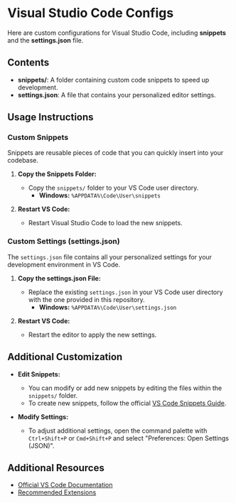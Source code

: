 # Visual Studio Code Configs

Here are custom configurations for Visual Studio Code, including **snippets** and the **settings.json** file.

## Contents

- **snippets/**: A folder containing custom code snippets to speed up development.
- **settings.json**: A file that contains your personalized editor settings.

## Usage Instructions

### Custom Snippets

Snippets are reusable pieces of code that you can quickly insert into your codebase.

1. **Copy the Snippets Folder:**
   - Copy the `snippets/` folder to your VS Code user directory.
     - **Windows:** `%APPDATA%\Code\User\snippets`

2. **Restart VS Code:**
   - Restart Visual Studio Code to load the new snippets.

### Custom Settings (settings.json)

The `settings.json` file contains all your personalized settings for your development environment in VS Code.

1. **Copy the settings.json File:**
   - Replace the existing `settings.json` in your VS Code user directory with the one provided in this repository.
     - **Windows:** `%APPDATA%\Code\User\settings.json`

2. **Restart VS Code:**
   - Restart the editor to apply the new settings.

## Additional Customization

- **Edit Snippets:**
  - You can modify or add new snippets by editing the files within the `snippets/` folder.
  - To create new snippets, follow the official [VS Code Snippets Guide](https://code.visualstudio.com/docs/editor/userdefinedsnippets).

- **Modify Settings:**
  - To adjust additional settings, open the command palette with `Ctrl+Shift+P` or `Cmd+Shift+P` and select "Preferences: Open Settings (JSON)".

## Additional Resources

- [Official VS Code Documentation](https://code.visualstudio.com/docs)
- [Recommended Extensions](https://marketplace.visualstudio.com/VSCode)
